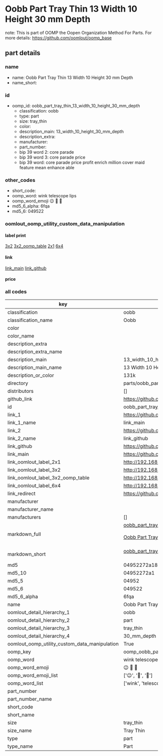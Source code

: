 # Oobb Part Tray Thin 13 Width 10 Height 30 mm Depth  

note: This is part of OOMP the Oopen Organization Method For Parts. For more details: https://github.com/oomlout/oomp_base

##  part details
  







### name
* name: Oobb Part Tray Thin 13 Width 10 Height 30 mm Depth
* name_short: 
### id
* oomp_id: oobb_part_tray_thin_13_width_10_height_30_mm_depth
  * classification: oobb
  * type: part
  * size: tray_thin
  * color: 
  * description_main: 13_width_10_height_30_mm_depth
  * description_extra: 
  * manufacturer: 
  * part_number: 
  * bip 39 word 2: core parade
  * bip 39 word 3: core parade price
  * bip 39 word: core parade price profit enrich million cover maid feature mean enhance able

### other_codes
* short_code: 
* oomp_word: wink telescope lips
* oomp_word_emoji :wink: :telescope: :lips:
* md5_6_alpha: 6fqa
* md5_6: 049522






### oomlout_oomp_utility_custom_data_manipulation
#### label print
[3x2](http://192.168.1.245:1112/?label=oomp%206fqa)
[3x2_oomp_table](http://192.168.1.108:1112/?label=oomp%206fqa)
[2x1](http://192.168.1.242:1112/?label=oomp%206fqa)
[6x4](http://192.168.1.55:1112/?label=oomp%206fqa)    

#### link

[link_main](https://github.com/oomlout/oomlout_oomp_version_1_messy/tree/main/parts/oobb_part_tray_thin_13_width_10_height_30_mm_depth) [link_github](https://github.com/oomlout/oomlout_oomp_version_1_messy/tree/main/parts/oobb_part_tray_thin_13_width_10_height_30_mm_depth)                             

#### price







### all codes 
| key | value |  
| --- | --- |  
| classification | oobb |  
| classification_name | Oobb |  
| color |  |  
| color_name |  |  
| description_extra |  |  
| description_extra_name |  |  
| description_main | 13_width_10_height_30_mm_depth |  
| description_main_name | 13 Width 10 Height 30 mm Depth |  
| description_or_color | 131k |  
| directory | parts/oobb_part_tray_thin_13_width_10_height_30_mm_depth |  
| distributors | [] |  
| github_link | https://github.com/oomlout/oomlout_oomp_part_src/tree/main/parts/oobb_part_tray_thin_13_width_10_height_30_mm_depth |  
| id | oobb_part_tray_thin_13_width_10_height_30_mm_depth |  
| link_1 | https://github.com/oomlout/oomlout_oomp_version_1_messy/tree/main/parts/oobb_part_tray_thin_13_width_10_height_30_mm_depth |  
| link_1_name | link_main |  
| link_2 | https://github.com/oomlout/oomlout_oomp_version_1_messy/tree/main/parts/oobb_part_tray_thin_13_width_10_height_30_mm_depth |  
| link_2_name | link_github |  
| link_github | https://github.com/oomlout/oomlout_oomp_version_1_messy/tree/main/parts/oobb_part_tray_thin_13_width_10_height_30_mm_depth |  
| link_main | https://github.com/oomlout/oomlout_oomp_version_1_messy/tree/main/parts/oobb_part_tray_thin_13_width_10_height_30_mm_depth |  
| link_oomlout_label_2x1 | http://192.168.1.242:1112/?label=oomp%206fqa |  
| link_oomlout_label_3x2 | http://192.168.1.245:1112/?label=oomp%206fqa |  
| link_oomlout_label_3x2_oomp_table | http://192.168.1.108:1112/?label=oomp%206fqa |  
| link_oomlout_label_6x4 | http://192.168.1.55:1112/?label=oomp%206fqa |  
| link_redirect | https://github.com/oomlout/oomlout_oomp_version_1_messy/tree/main/parts/oobb_part_tray_thin_13_width_10_height_30_mm_depth |  
| manufacturer |  |  
| manufacturer_name |  |  
| manufacturers | [] |  
| markdown_full | [oobb_part_tray_thin_13_width_10_height_30_mm_depth](none)<br>[](none)<br>[Oobb Part Tray Thin 13 Width 10 Height 30 Mm Depth](none)<br><br> |  
| markdown_short | [oobb_part_tray_thin_13_width_10_height_30_mm_depth](none)<br><br> |  
| md5 | 04952272a186063232a58abd54e80182 |  
| md5_10 | 04952272a1 |  
| md5_5 | 04952 |  
| md5_6 | 049522 |  
| md5_6_alpha | 6fqa |  
| name | Oobb Part Tray Thin 13 Width 10 Height 30 mm Depth |  
| oomlout_detail_hierarchy_1 | oobb |  
| oomlout_detail_hierarchy_2 | part |  
| oomlout_detail_hierarchy_3 | tray_thin |  
| oomlout_detail_hierarchy_4 | 30_mm_depth |  
| oomlout_oomp_utility_custom_data_manipulation | True |  
| oomp_key | oomp_oobb_part_tray_thin_13_width_10_height_30_mm_depth |  
| oomp_word | wink telescope lips |  
| oomp_word_emoji | :wink: :telescope: :lips: |  
| oomp_word_emoji_list | [':wink:', ':telescope:', ':lips:'] |  
| oomp_word_list | ['wink', 'telescope', 'lips'] |  
| part_number |  |  
| part_number_name |  |  
| short_code |  |  
| short_name |  |  
| size | tray_thin |  
| size_name | Tray Thin |  
| type | part |  
| type_name | Part |  
